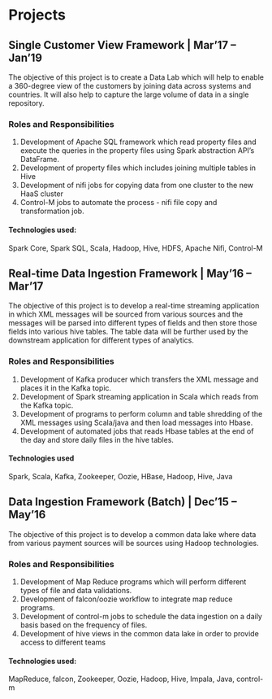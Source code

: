 # Projects

## Single Customer View Framework                        | Mar’17 – Jan’19

The objective of this project is to create a Data Lab which will help to enable a 360-degree view of the customers by joining data across systems and countries. It will also help to capture the large volume of data in a single repository.  

### Roles and Responsibilities

  1. Development of Apache SQL framework which read property files and execute the queries in the property files using Spark abstraction API’s DataFrame.
  2. Development of property files which includes joining multiple tables in Hive
  3. Development of nifi jobs for copying data from one cluster to the new HaaS cluster
  4. Control-M jobs to automate the process - nifi file copy and transformation job.

#### Technologies used: 
Spark Core, Spark SQL, Scala, Hadoop, Hive, HDFS, Apache Nifi, Control-M

## Real-time Data Ingestion Framework                    | May’16 – Mar’17

The objective of this project is to develop a real-time streaming application in which XML messages will be sourced from various sources and the messages will be parsed into different types of fields and then store those fields into various hive tables. The table data will be further used by the downstream application for different types of analytics. 

### Roles and Responsibilities

  1. Development of Kafka producer which transfers the XML message and places it in the Kafka topic.
  2. Development of Spark streaming application in Scala which reads from the Kafka topic.
  3. Development of programs to perform column and table shredding of the XML messages using Scala/java and then load messages into Hbase.
  4. Development of automated jobs that reads Hbase tables at the end of the day and store daily files in the hive tables.

#### Technologies used
Spark, Scala, Kafka, Zookeeper, Oozie, HBase, Hadoop, Hive, Java	


## Data Ingestion Framework (Batch) 					            | Dec’15 – May’16

The objective of this project is to develop a common data lake where data from various payment sources will be sources using Hadoop technologies. 

### Roles and Responsibilities

  1. Development of Map Reduce programs which will perform different types of file and data validations.
  2. Development of falcon/oozie workflow to integrate map reduce programs. 
  3. Development of control-m jobs to schedule the data ingestion on a daily basis based on the frequency of files.
  4. Development of hive views in the common data lake in order to provide access to different teams

#### Technologies used: 
MapReduce, falcon, Zookeeper, Oozie, Hadoop, Hive, Impala, Java, control-m



